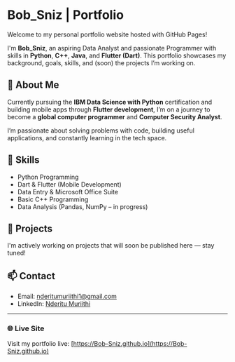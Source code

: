 # Bob_Sniz | Portfolio

Welcome to my personal portfolio website hosted with GitHub Pages!

I'm **Bob_Sniz**, an aspiring Data Analyst and passionate Programmer with skills in **Python**, **C++**, **Java**, and **Flutter (Dart)**. This portfolio showcases my background, goals, skills, and (soon) the projects I’m working on.

## 🚀 About Me

Currently pursuing the **IBM Data Science with Python** certification and building mobile apps through **Flutter development**, I’m on a journey to become a **global computer programmer** and **Computer Security Analyst**.

I’m passionate about solving problems with code, building useful applications, and constantly learning in the tech space.

## 🧰 Skills

- Python Programming
- Dart & Flutter (Mobile Development)
- Data Entry & Microsoft Office Suite
- Basic C++ Programming
- Data Analysis (Pandas, NumPy – in progress)

## 📁 Projects

I'm actively working on projects that will soon be published here — stay tuned!

## 📫 Contact

- Email: [nderitumuriithi1@gmail.com](mailto:nderitumuriithi1@gmail.com)  
- LinkedIn: [Nderitu Muriithi](https://www.linkedin.com/in/nderitu-muriithi-61a703188)

---

### 🌐 Live Site

Visit my portfolio live: [https://Bob-Sniz.github.io](https://Bob-Sniz.github.io)  
